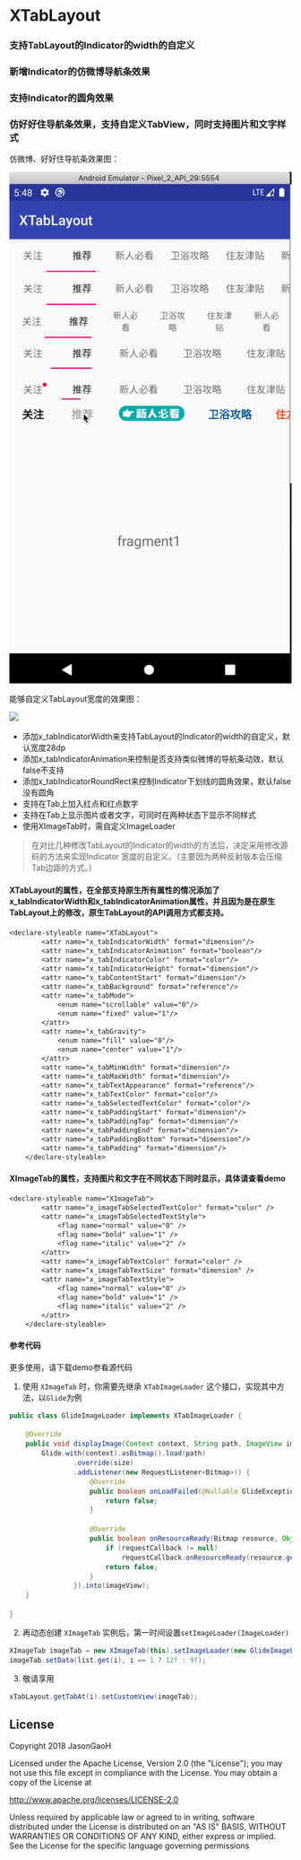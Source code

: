 # XTabLayout
### 支持TabLayout的Indicator的width的自定义
### 新增Indicator的仿微博导航条效果
### 支持Indicator的圆角效果
### 仿好好住导航条效果，支持自定义TabView，同时支持图片和文字样式

仿微博、好好住导航条效果图：

![](https://github.com/Mrxxy/XTabLayout/blob/master/gif/xtablayout_image.gif)

能够自定义TabLayout宽度的效果图：

![](./gif/xtablayout_num.png)

- 添加x_tabIndicatorWidth来支持TabLayout的Indicator的width的自定义，默认宽度28dp
- 添加x_tabIndicatorAnimation来控制是否支持类似微博的导航条动效，默认false不支持
- 添加x_tabIndicatorRoundRect来控制Indicator下划线的圆角效果，默认false没有圆角
- 支持在Tab上加入红点和红点数字
- 支持在Tab上显示图片或者文字，可同时在两种状态下显示不同样式
- 使用XImageTab时，需自定义ImageLoader

> 在对比几种修改TabLayout的Indicator的width的方法后，决定采用修改源码的方法来实现Indicator 宽度的自定义。（主要因为两种反射版本会压缩Tab边距的方式。）


#### XTabLayout的属性，在全部支持原生所有属性的情况添加了x_tabIndicatorWidth和x_tabIndicatorAnimation属性，并且因为是在原生TabLayout上的修改，原生TabLayout的API调用方式都支持。

```
<declare-styleable name="XTabLayout">
        <attr name="x_tabIndicatorWidth" format="dimension"/>
        <attr name="x_tabIndicatorAnimation" format="boolean"/>
        <attr name="x_tabIndicatorColor" format="color"/>
        <attr name="x_tabIndicatorHeight" format="dimension"/>
        <attr name="x_tabContentStart" format="dimension"/>
        <attr name="x_tabBackground" format="reference"/>
        <attr name="x_tabMode">
            <enum name="scrollable" value="0"/>
            <enum name="fixed" value="1"/>
        </attr>
        <attr name="x_tabGravity">
            <enum name="fill" value="0"/>
            <enum name="center" value="1"/>
        </attr>
        <attr name="x_tabMinWidth" format="dimension"/>
        <attr name="x_tabMaxWidth" format="dimension"/>
        <attr name="x_tabTextAppearance" format="reference"/>
        <attr name="x_tabTextColor" format="color"/>
        <attr name="x_tabSelectedTextColor" format="color"/>
        <attr name="x_tabPaddingStart" format="dimension"/>
        <attr name="x_tabPaddingTop" format="dimension"/>
        <attr name="x_tabPaddingEnd" format="dimension"/>
        <attr name="x_tabPaddingBottom" format="dimension"/>
        <attr name="x_tabPadding" format="dimension"/>
    </declare-styleable>
```

#### XImageTab的属性，支持图片和文字在不同状态下同时显示，具体请查看demo

```
<declare-styleable name="XImageTab">
        <attr name="x_imageTabSelectedTextColor" format="color" />
        <attr name="x_imageTabSelectedTextStyle">
            <flag name="normal" value="0" />
            <flag name="bold" value="1" />
            <flag name="italic" value="2" />
        </attr>
        <attr name="x_imageTabTextColor" format="color" />
        <attr name="x_imageTabTextSize" format="dimension" />
        <attr name="x_imageTabTextStyle">
            <flag name="normal" value="0" />
            <flag name="bold" value="1" />
            <flag name="italic" value="2" />
        </attr>
    </declare-styleable>
```
#### 参考代码

更多使用，请下载demo参看源代码

1. 使用 `XImageTab` 时，你需要先继承 `XTabImageLoader` 这个接口，实现其中方法，以`Glide`为例
```java
public class GlideImageLoader implements XTabImageLoader {

    @Override
    public void displayImage(Context context, String path, ImageView imageView, int size, final RequestCallback requestCallback) {
        Glide.with(context).asBitmap().load(path)
                .override(size)
                .addListener(new RequestListener<Bitmap>() {
                    @Override
                    public boolean onLoadFailed(@Nullable GlideException e, Object model, Target<Bitmap> target, boolean isFirstResource) {
                        return false;
                    }

                    @Override
                    public boolean onResourceReady(Bitmap resource, Object model, Target<Bitmap> target, DataSource dataSource, boolean isFirstResource) {
                        if (requestCallback != null)
                            requestCallback.onResourceReady(resource.getWidth(), resource.getHeight());
                        return false;
                    }
                }).into(imageView);
    }

}
```

2. 再动态创建 `XImageTab` 实例后，第一时间设置`setImageLoader(ImageLoader)`
```java
XImageTab imageTab = new XImageTab(this).setImageLoader(new GlideImageLoader());
imageTab.setData(list.get(i), i == 1 ? 12f : 9f);
```

3. 敬请享用
```java
xTabLayout.getTabAt(i).setCustomView(imageTab);
```

License
--
Copyright 2018 JasonGaoH

Licensed under the Apache License, Version 2.0 (the "License"); you may not use this file except in compliance with the License. You may obtain a copy of the License at

http://www.apache.org/licenses/LICENSE-2.0

Unless required by applicable law or agreed to in writing, software distributed under the License is distributed on an "AS IS" BASIS, WITHOUT WARRANTIES OR CONDITIONS OF ANY KIND, either express or implied. See the License for the specific language governing permissions
